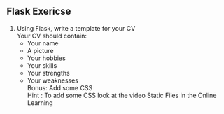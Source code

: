 <h2> Flask Exericse</h2>

<ol>
<li> Using Flask, write a template for your CV<br>Your CV should contain:
<ul>
<li>Your name</li>
<li>A picture</li>
<li>Your hobbies</li>
<li>Your skills</li>
<li>Your strengths</li>
<li>Your weaknesses<br>
Bonus: Add some CSS<br>
Hint : To add some CSS look at the video Static Files in the Online Learning</li>

</ul>



</li>

</ol>